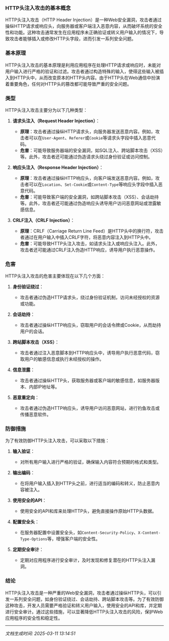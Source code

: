 ### HTTP头注入攻击的基本概念

HTTP头注入攻击（HTTP Header Injection）是一种Web安全漏洞，攻击者通过操纵HTTP请求或响应头，向服务器或客户端注入恶意内容，从而破坏系统的安全性和功能。这种攻击通常发生在应用程序未正确验证或转义用户输入的情况下，导致攻击者能够插入或修改HTTP头字段，进而引发一系列安全问题。

### 基本原理

HTTP头注入攻击的基本原理是利用应用程序在处理HTTP请求或响应时，未能对用户输入进行严格的验证和过滤。攻击者通过构造特殊的输入，使得这些输入被插入到HTTP头中，从而改变原本的HTTP头内容。由于HTTP头在Web通信中扮演着重要角色，任何对HTTP头的篡改都可能导致严重的安全问题。

### 类型

HTTP头注入攻击主要分为以下几种类型：

1. **请求头注入（Request Header Injection）**：
   - **原理**：攻击者通过操纵HTTP请求头，向服务器发送恶意内容。例如，攻击者可以在`User-Agent`、`Referer`或`Cookie`等请求头字段中插入恶意代码。
   - **危害**：可能导致服务器端的安全漏洞，如SQL注入、跨站脚本攻击（XSS）等。此外，攻击者还可能通过伪造请求头绕过身份验证或访问控制。

2. **响应头注入（Response Header Injection）**：
   - **原理**：攻击者通过操纵HTTP响应头，向客户端发送恶意内容。例如，攻击者可以在`Location`、`Set-Cookie`或`Content-Type`等响应头字段中插入恶意代码。
   - **危害**：可能导致客户端的安全漏洞，如跨站脚本攻击（XSS）、会话劫持等。此外，攻击者还可能通过伪造响应头诱导用户访问恶意网站或泄露敏感信息。

3. **CRLF注入（CRLF Injection）**：
   - **原理**：CRLF（Carriage Return Line Feed）是HTTP头中的换行符，攻击者通过在用户输入中插入CRLF字符，将恶意内容注入到HTTP头中。
   - **危害**：可能导致HTTP头注入攻击，如请求头注入或响应头注入。此外，攻击者还可能通过CRLF注入伪造HTTP响应，诱导用户执行恶意操作。

### 危害

HTTP头注入攻击的危害主要体现在以下几个方面：

1. **身份验证绕过**：
   - 攻击者通过伪造HTTP请求头，绕过身份验证机制，访问未经授权的资源或功能。

2. **会话劫持**：
   - 攻击者通过操纵HTTP响应头，窃取用户的会话令牌或Cookie，从而劫持用户的会话。

3. **跨站脚本攻击（XSS）**：
   - 攻击者通过注入恶意脚本到HTTP响应头中，诱导用户执行恶意代码，窃取用户的敏感信息或执行未经授权的操作。

4. **信息泄露**：
   - 攻击者通过操纵HTTP头，获取服务器或客户端的敏感信息，如服务器版本、内部IP地址等。

5. **恶意重定向**：
   - 攻击者通过伪造HTTP响应头，诱导用户访问恶意网站，进行钓鱼攻击或传播恶意软件。

### 防御措施

为了有效防御HTTP头注入攻击，可以采取以下措施：

1. **输入验证**：
   - 对所有用户输入进行严格的验证，确保输入内容符合预期的格式和类型。

2. **输出编码**：
   - 在将用户输入插入到HTTP头之前，进行适当的编码和转义，防止恶意内容被注入。

3. **使用安全的API**：
   - 使用安全的API和库来处理HTTP头，避免直接操作原始HTTP头数据。

4. **配置安全头**：
   - 在服务器配置中设置安全头，如`Content-Security-Policy`、`X-Content-Type-Options`等，增强客户端的安全性。

5. **定期安全审计**：
   - 定期对应用程序进行安全审计，及时发现和修复潜在的HTTP头注入漏洞。

### 结论

HTTP头注入攻击是一种严重的Web安全漏洞，攻击者通过操纵HTTP头，可以引发一系列安全问题，如身份验证绕过、会话劫持、跨站脚本攻击等。为了有效防御这种攻击，开发人员需要严格验证和转义用户输入，使用安全的API和库，并定期进行安全审计。通过这些措施，可以显著降低HTTP头注入攻击的风险，保护Web应用程序的安全性和稳定性。

---

*文档生成时间: 2025-03-11 13:14:51*























